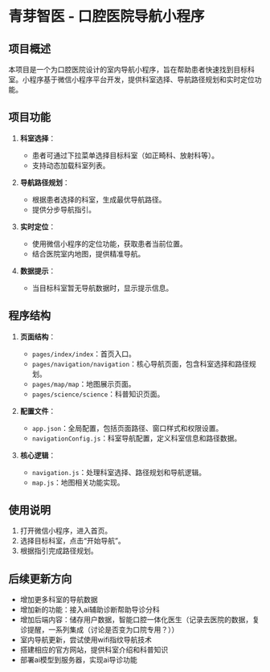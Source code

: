# 青芽智医 - 口腔医院导航小程序

## 项目概述
本项目是一个为口腔医院设计的室内导航小程序，旨在帮助患者快速找到目标科室。小程序基于微信小程序平台开发，提供科室选择、导航路径规划和实时定位功能。

## 项目功能
1. **科室选择**：
   - 患者可通过下拉菜单选择目标科室（如正畸科、放射科等）。
   - 支持动态加载科室列表。

2. **导航路径规划**：
   - 根据患者选择的科室，生成最优导航路径。
   - 提供分步导航指引。

3. **实时定位**：
   - 使用微信小程序的定位功能，获取患者当前位置。
   - 结合医院室内地图，提供精准导航。

4. **数据提示**：
   - 当目标科室暂无导航数据时，显示提示信息。

## 程序结构
1. **页面结构**：
   - `pages/index/index`：首页入口。
   - `pages/navigation/navigation`：核心导航页面，包含科室选择和路径规划。
   - `pages/map/map`：地图展示页面。
   - `pages/science/science`：科普知识页面。

2. **配置文件**：
   - `app.json`：全局配置，包括页面路径、窗口样式和权限设置。
   - `navigationConfig.js`：科室导航配置，定义科室信息和路径数据。

3. **核心逻辑**：
   - `navigation.js`：处理科室选择、路径规划和导航逻辑。
   - `map.js`：地图相关功能实现。

## 使用说明
1. 打开微信小程序，进入首页。
2. 选择目标科室，点击“开始导航”。
3. 根据指引完成路径规划。

## 后续更新方向
- 增加更多科室的导航数据
- 增加新的功能：接入ai辅助诊断帮助导诊分科
- 增加后端内容：储存用户数据，智能口腔一体化医生（记录去医院的数据，复诊提醒，一系列集成（讨论是否变为口院专用？）） 
- 室内导航更新，尝试使用wifi指纹导航技术
- 搭建相应的官方网站，提供科室介绍和科普知识
- 部署ai模型到服务器，实现ai导诊功能